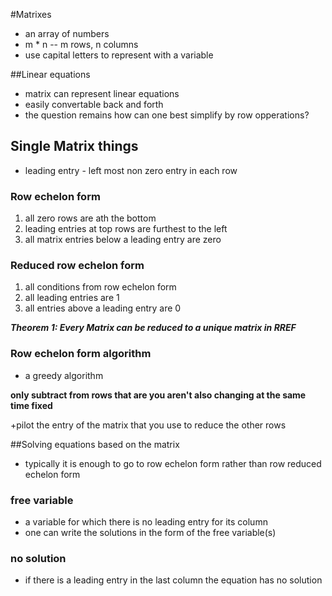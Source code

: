 #Matrixes
+ an array of numbers
+ m * n -- m rows, n columns
+ use capital letters to represent with a variable

##Linear equations
+ matrix can represent linear equations
+ easily convertable back and forth
+ the question remains how can one best simplify by row opperations?

## Single Matrix things
+ leading entry - left most non zero entry in each row
### Row echelon form
1. all zero rows are ath the bottom
2. leading entries at top rows are furthest to the left
3. all matrix entries below a leading entry are zero
### Reduced row echelon form
1. all conditions from row echelon form
2. all leading entries are 1
3. all entries above a leading entry are 0

***Theorem 1: Every Matrix can be reduced to a unique matrix in RREF***

### Row echelon form algorithm
+ a greedy algorithm

**only subtract from rows that are you aren't also changing at the same time fixed**

+pilot the entry of the matrix that you use to reduce the other rows

##Solving equations based on the matrix
+ typically it is enough to go to row echelon form rather than row reduced echelon form

### free variable
+ a variable for which there is no leading entry for its column
+ one can write the solutions in the form of the free variable(s)

### no solution
+ if there is a leading entry in the last column the equation has no solution
